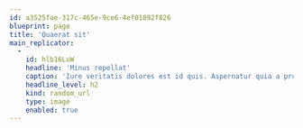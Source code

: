 ```yaml
---
id: a3525fae-317c-465e-9ce6-4ef01892f826
blueprint: page
title: 'Quaerat sit'
main_replicator:
  -
    id: hlb16LuW
    headline: 'Minus repellat'
    caption: 'Iure veritatis dolores est id quis. Aspernatur quia a provident sit et. Laudantium eum voluptatem hic at saepe. Id quos quis est ad sit ab.'
    headline_level: h2
    kind: random_url
    type: image
    enabled: true
---
```

